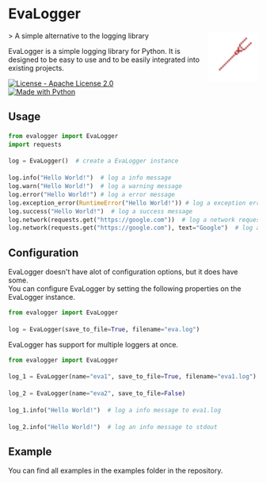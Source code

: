 # EvaLogger

<img align="right" width="100" height="100" src="https://github.com/Tevtongermany/EvaLogger/blob/main/Evalogger.png">    
> A simple alternative to the logging library

EvaLogger is a simple logging library for Python. It is designed to be easy to use and to be easily integrated into existing projects.    
    
[![License - Apache License 2.0](https://img.shields.io/badge/License-Apache_License_2.0-2ea44f)](https://github.com/Tevtongermany/EvaLogger/blob/main/LICENSE)  
[![Made with Python](https://img.shields.io/badge/Python-blue?logo=python&logoColor=white)](https://python.org "Go to Python homepage")


Usage
-----

```python
from evalogger import EvaLogger
import requests

log = EvaLogger()  # create a EvaLogger instance

log.info("Hello World!")  # log a info message
log.warn("Hello World!")  # log a warning message
log.error("Hello World!") # log a error message
log.exception_error(RuntimeError("Hello World!")) # log a exception error message
log.success("Hello World!")  # log a success message
log.network(requests.get("https://google.com"))  # log a network request
log.network(requests.get("https://google.com"), text="Google")  # log a network request with a custom name

```
Configuration
-------------
EvaLogger doesn't have alot of configuration options, but it does have some.    
You can configure EvaLogger by setting the following properties on the EvaLogger instance.
```python
from evalogger import EvaLogger

log = EvaLogger(save_to_file=True, filename="eva.log")
```
EvaLogger has support for multiple loggers at once.
```python
from evalogger import EvaLogger

log_1 = EvaLogger(name="eva1", save_to_file=True, filename="eva1.log")

log_2 = EvaLogger(name="eva2", save_to_file=False)

log_1.info("Hello World!")  # log a info message to eva1.log

log_2.info("Hello World!")  # log an info message to stdout
```

Example
-------
You can find all examples in the examples folder in the repository.



